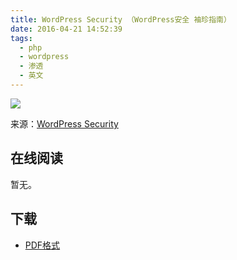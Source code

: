 ```yaml
---
title: WordPress Security （WordPress安全 袖珍指南）
date: 2016-04-21 14:52:39
tags:
  - php
  - wordpress
  - 渗透
  - 英文
---
```


![](https://ithemes.com/wp-content/uploads/2013/12/security-pocketguide2-417x540.png)

来源：[WordPress Security](https://ithemes.com/publishing/wordpress-security/)

<!--more-->

## 在线阅读 ##

暂无。

## 下载 ##

+ [PDF格式](http://ithemes.com/downloads/WordPress-Security-ebook.pdf)
